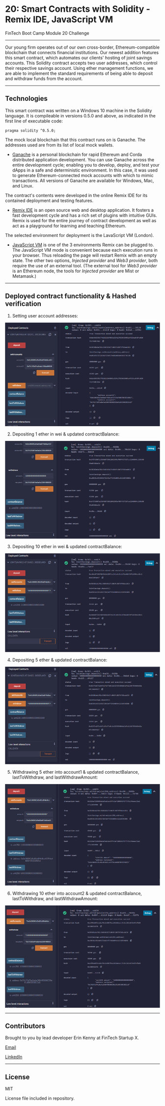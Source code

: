 # 20: Smart Contracts with Solidity - Remix IDE, JavaScript VM
FinTech Boot Camp Module 20 Challenge

---

Our young firm operates out of our own cross-border, Ethereum-compatible blockchain that connects financial institutions. Our newest addition features this smart contract, which automates our clients' hosting of joint savings accounts. This Solidity contract accepts two user addresses, which control their respective savings account. Using ether management functions, we are able to implement the standard requirements of being able to deposit and withdraw funds from the account. 

---

## Technologies

This smart contract was written on a Windows 10 machine in the Solidity language. It is compileable in versions 0.5.0 and above, as indicated in the first line of executable code:
```
pragma solidity ^0.5.0;
```

The mock local blockchain that this contract runs on is Ganache. The addresses used are from its list of local mock wallets.

* [Ganache](https://trufflesuite.com/docs/ganache/index.html) is a personal blockchain for rapid Ethereum and Corda distributed application development. You can use Ganache across the entire development cycle; enabling you to develop, deploy, and test your dApps in a safe and deterministic environment. In this case, it was used to generate Ethereum-connected mock accounts with which to mimic transactions. All versions of Ganache are available for Windows, Mac, and Linux.

The contract's contents were developed in the online Remix IDE for its contained deployment and testing features.

* [Remix IDE](https://remix-ide.readthedocs.io/en/latest/) is an open source web and desktop application. It fosters a fast development cycle and has a rich set of plugins with intuitive GUIs. Remix is used for the entire journey of contract development as well as act as a playground for learning and teaching Ethereum.

The selected environment for deployment is the LavaScript VM (London).

* [JavaScript VM](https://vide-old.readthedocs.io/en/latest/quickstart_javascript_vm.html) is one of the 3 environments Remix can be plugged to. The JavaScript VM mode is convenient because each execution runs in your browser. Thus reloading the page will restart Remix with an empty state. The other two options, *Injected provider* and *Web3 provider*, both require the use of an external tool. (The external tool for *Web3 provider* is an Ethereum node, the tools for *Injected provider* are Mist or Metamask.)

---

## Deployed contract functionality & Hashed verification

1. Setting user account addresses:

![step1](./execution_results/step1_setAccounts.png)

2. Depositing 1 ether in wei & updated contractBalance:

![step2](./execution_results/step2_deposit_1_ether_in_wei.png)

3. Depositing 10 ether in wei & updated contractBalance:

![step3](./execution_results/step3_deposit_10_ether_in_wei.png)

4. Depositing 5 ether & updated contractBalance:

![step4](./execution_results/step4_deposit_5_ether.png)

5. Withdrawing 5 ether into account1 & updated contractBalance, lastToWithdraw, and lastWithdrawAmount:

![step5](./execution_results/step5_withdraw_5_ether_to_account1.png)

6. Withdrawing 10 ether into account2 & updated contractBalance, lastToWithdraw, and lastWithdrawAmount:

![step6](./execution_results/step6_withdraw_10_ether_to_account2.png)

---

## Contributors

Brought to you by lead developer Erin Kenny at FinTech Startup X.

[Email](ekenny3@uncc.edu)

[LinkedIn](www.linkedin.com/in/e-kenny)

---

## License

MIT

License file included in repository.
